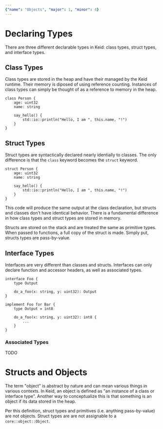 ```yaml
---
{"name": "Objects", "major": 1, "minor": 4}
---
```


# Declaring Types
There are three different declarable types in Keid: class types, struct types, and interface types. 

## Class Types
Class types are stored in the heap and have their managed by the Keid runtime. Their memory is diposed of using reference counting. Instances of class types can simply be thought of as a reference to memory in the heap.

```keid
class Person {
    age: uint32
    name: string

    say_hello() {
        std::io::println("Hello, I am ", this.name, "!")
    }
}
```

## Struct Types
Struct types are syntactically declared nearly identially to classes.
The only difference is that the `class` keyword becomes the `struct` keyword.

```keid
struct Person {
    age: uint32
    name: string

    say_hello() {
        std::io::println("Hello, I am ", this.name, "!")
    }
}
```

This code will produce the same output at the class declaration, but structs and classes don't have identical behavior.
There is a fundamental difference in how class types and struct types are stored in memory.

Structs are stored on the stack and are treated the same as primitive types.
When passed to functions, a full copy of the struct is made.
Simply put, structs types are pass-by-value.

## Interface Types
Interfaces are very different than classes and structs.
Interfaces can only declare function and accessor headers, as well as associated types.

```keid
interface Foo {
    type Output

    do_a_foo(x: string, y: uint32): Output
}

implement Foo for Bar {
    type Output = int8

    do_a_foo(x: string, y: uint32): int8 {
        ...
    }
}
```

### Associated Types
TODO

# Structs and Objects

The term "object" is abstract by nature and can mean various things in various contexts. In Keid, an object is defined as "an instance of a class or interface type". Another way to conceptualize this is that something is an object if its data stored in the heap.

Per this definition, struct types and primitives (i.e. anything pass-by-value) are not objects. Struct types are are not assignable to a `core::object::Object`.
